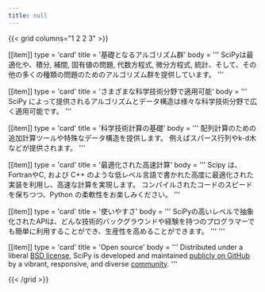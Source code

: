 ```yaml
---
title: null
---
```


{{< grid columns="1 2 2 3" >}}

[[item]]
type = 'card'
title = '基礎となるアルゴリズム群'
body = '''
SciPyは最適化や、積分, 補間, 固有値の問題, 代数方程式, 微分方程式, 統計、そして、その他の多くの種類の問題のためのアルゴリズム群を提供しています。
'''

[[item]]
type = 'card'
title = 'さまざまな科学技術分野で適用可能'
body = '''
SciPy によって提供されるアルゴリズムとデータ構造は様々な科学技術分野で広く適用可能です。
'''

[[item]]
type = 'card'
title = '科学技術計算の基礎'
body = '''
配列計算のための追加計算ツールや特殊なデータ構造を提供します。 例えばスパース行列やk-d木などが提供されます。
'''

[[item]]
type = 'card'
title = '最適化された高速計算'
body = '''
Scipy は、FortranやC, および C++ のような低レベル言語で書かれた高度に最適化された実装を利用し、高速な計算を実現します。 コンパイルされたコードのスピードを保ちつつ、Python の柔軟性をお楽しみください。
'''

[[item]]
type = 'card'
title = '使いやすさ'
body = '''
SciPyの高いレベルで抽象化されたAPIは、どんな技術的バックグラウンドや経験を持つのプログラマーでも簡単に利用することができ、生産性を高めることができます。
'''
'''

[[item]]
type = 'card'
title = 'Open source'
body = '''
Distributed under a liberal [BSD license](https://github.com/scipy/scipy/blob/main/LICENSE.txt), SciPy is developed and maintained [publicly on GitHub](https://github.com/scipy/scipy) by a vibrant, responsive, and diverse [community](/community).
'''

{{< /grid >}}
